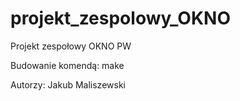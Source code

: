 # projekt_zespolowy_OKNO
Projekt zespołowy OKNO PW



Budowanie komendą: make

Autorzy:
Jakub Maliszewski
